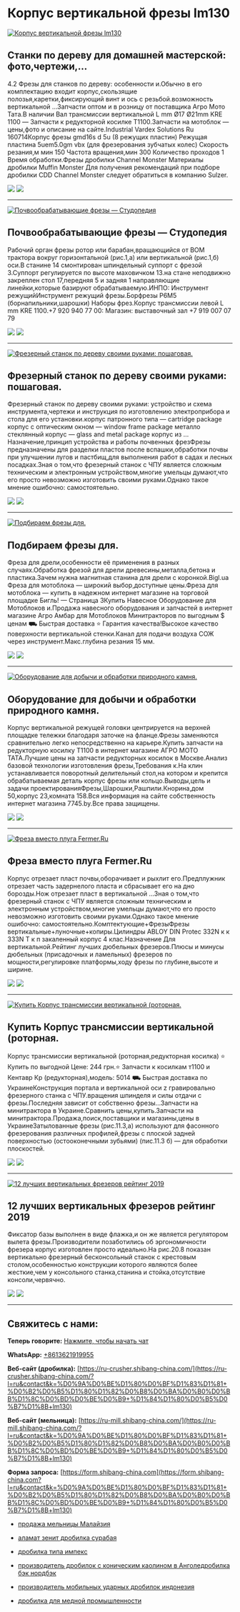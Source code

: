 # Корпус вертикальной фрезы lm130

<a href="https://swt.shibang-china.com/?l=ru&img&k=%D0%9A%D0%BE%D1%80%D0%BF%D1%83%D1%81+%D0%B2%D0%B5%D1%80%D1%82%D0%B8%D0%BA%D0%B0%D0%BB%D1%8C%D0%BD%D0%BE%D0%B9+%D1%84%D1%80%D0%B5%D0%B7%D1%8B+lm130" target="_blank">![Корпус вертикальной фрезы lm130](http://static.shibang-china.com/all-800x300/1172.jpg)</a>

## Станки по дереву для домашней мастерской: фото,чертежи,…
4.2 Фрезы для станков по дереву: особенности и.Обычно в его комплектацию входит корпус,скользящие полозья,каретки,фиксирующий винт и ось с резьбой.возможность вертикальной …Запчасти оптом и в розницу от поставщика Агро Мото Тата.В наличии Вал трансмиссии вертикальной L mm &#216;17 &#216;21mm KRE 1100 — Запчасти к редукторной косилке T1100.Запчасти на мотоблок — цены,фото и описание на сайте.Industrial Vardex Solutions Ru 160714Корпус фрезы gmd16s d 5u (8 режущих пластин) Режущая пластина 5uem5.0gm vbx (для фрезерования зубчатых колес) Скорость резания,м мин 150 Частота вращения,мин 300 Количество проходов 1 Время обработки.Фрезы дробилки Channel Monster Материалы дробилки Muffin Monster Для получения рекомендаций при подборе дробилки CDD Channel Monster следует обратиться в компанию Sulzer.


<a href="https://whatsapp.shibangsoft.com/WhatsApp.php" target="_blank" title="WhatsApp">![](http://static.shibang-china.com/icon/whatsapp.png)</a> <a href="https://swt.shibang-china.com/?l=ru&icon&k=%D0%9A%D0%BE%D1%80%D0%BF%D1%83%D1%81+%D0%B2%D0%B5%D1%80%D1%82%D0%B8%D0%BA%D0%B0%D0%BB%D1%8C%D0%BD%D0%BE%D0%B9+%D1%84%D1%80%D0%B5%D0%B7%D1%8B+lm130" target="_blank">![](http://static.shibang-china.com/icon/chat-ru.png)</a>

---

<a href="https://swt.shibang-china.com/?l=ru&img&k=%D0%9A%D0%BE%D1%80%D0%BF%D1%83%D1%81+%D0%B2%D0%B5%D1%80%D1%82%D0%B8%D0%BA%D0%B0%D0%BB%D1%8C%D0%BD%D0%BE%D0%B9+%D1%84%D1%80%D0%B5%D0%B7%D1%8B+lm130" target="_blank">![Почвообрабатывающие фрезы — Студопедия](http://static.shibang-china.com/all-800x300/767.jpg)</a>

## Почвообрабатывающие фрезы — Студопедия
Рабочий орган фрезы ротор или барабан,вращающийся от ВОМ трактора вокруг горизонтальной (рис.1,а) или вертикальной (рис.1,б) оси.В станине 14 смонтирован шпиндельный суппорт с фрезой 3.Суппорт регулируется по высоте маховичком 13.на стане неподвижно закреплен стол 17,передняя 5 и задняя 1 направляющие линейки,которые базируют обрабатываемую.ИНПО: Инструмент режущийИнструмент режущий фрезы.Борфрезы Р6М5 (борнапильники,шарошки) Наборы фрез.Корпус трансмиссии левой L mm KRE 1100.+7 920 940 77 00: Магазин: выставочный зал +7 919 007 07 79


<a href="https://whatsapp.shibangsoft.com/WhatsApp.php" target="_blank" title="WhatsApp">![](http://static.shibang-china.com/icon/whatsapp.png)</a> <a href="https://swt.shibang-china.com/?l=ru&icon&k=%D0%9A%D0%BE%D1%80%D0%BF%D1%83%D1%81+%D0%B2%D0%B5%D1%80%D1%82%D0%B8%D0%BA%D0%B0%D0%BB%D1%8C%D0%BD%D0%BE%D0%B9+%D1%84%D1%80%D0%B5%D0%B7%D1%8B+lm130" target="_blank">![](http://static.shibang-china.com/icon/chat-ru.png)</a>

---

<a href="https://swt.shibang-china.com/?l=ru&img&k=%D0%9A%D0%BE%D1%80%D0%BF%D1%83%D1%81+%D0%B2%D0%B5%D1%80%D1%82%D0%B8%D0%BA%D0%B0%D0%BB%D1%8C%D0%BD%D0%BE%D0%B9+%D1%84%D1%80%D0%B5%D0%B7%D1%8B+lm130" target="_blank">![Фрезерный станок по дереву своими руками: пошаговая.](http://static.shibang-china.com/all-800x300/118.jpg)</a>

## Фрезерный станок по дереву своими руками: пошаговая.
Фрезерный станок по дереву своими руками: устройство и схема инструмента,чертежи и инструкция по изготовлению электроприбора и стола для его установки.корпус патронного типа — cartridge package корпус с оптическим окном — window frame package металло стеклянный корпус — glass and metal package корпус из …Назначение,принцип устройства и работы почвенных фрезФрезы предназначены для разделки пластов после вспашки,обработки почвы при улучшении лугов и пастбищ,для выполнения работ в садах и лесных посадках.Зная о том,что фрезерный станок с ЧПУ является сложным техническим и электронным устройством,многие умельцы думают,что его просто невозможно изготовить своими руками.Однако такое мнение ошибочно: самостоятельно.


<a href="https://whatsapp.shibangsoft.com/WhatsApp.php" target="_blank" title="WhatsApp">![](http://static.shibang-china.com/icon/whatsapp.png)</a> <a href="https://swt.shibang-china.com/?l=ru&icon&k=%D0%9A%D0%BE%D1%80%D0%BF%D1%83%D1%81+%D0%B2%D0%B5%D1%80%D1%82%D0%B8%D0%BA%D0%B0%D0%BB%D1%8C%D0%BD%D0%BE%D0%B9+%D1%84%D1%80%D0%B5%D0%B7%D1%8B+lm130" target="_blank">![](http://static.shibang-china.com/icon/chat-ru.png)</a>

---

<a href="https://swt.shibang-china.com/?l=ru&img&k=%D0%9A%D0%BE%D1%80%D0%BF%D1%83%D1%81+%D0%B2%D0%B5%D1%80%D1%82%D0%B8%D0%BA%D0%B0%D0%BB%D1%8C%D0%BD%D0%BE%D0%B9+%D1%84%D1%80%D0%B5%D0%B7%D1%8B+lm130" target="_blank">![Подбираем фрезы для.](http://static.shibang-china.com/all-800x300/1057.jpg)</a>

## Подбираем фрезы для.
Фреза для дрели,особенности её применения в разных случаях.Обработка фрезой для дрели древесины,металла,бетона и пластика.Зачем нужна магнитная станина для дрели с коронкой.Bigl.ua Фреза для мотоблока — широкий выбор,доступные цены.Фреза для мотоблока — купить в надежном интернет магазине на торговой площадке Бигль! — Страница 3Купить Навесное Оборудование для Мотоблоков и.Продажа навесного оборудования и запчастей в интернет магазине Агро Амбар для Мотоблоков Минитракторов по выгодным $ ценам ⛟ Быстрая доставка ⭐ Гарантия качества!Высокое качество поверхности вертикальной стенки.Канал для подачи воздуха СОЖ через инструмент.Макс.глубина резания 15 мм.


<a href="https://whatsapp.shibangsoft.com/WhatsApp.php" target="_blank" title="WhatsApp">![](http://static.shibang-china.com/icon/whatsapp.png)</a> <a href="https://swt.shibang-china.com/?l=ru&icon&k=%D0%9A%D0%BE%D1%80%D0%BF%D1%83%D1%81+%D0%B2%D0%B5%D1%80%D1%82%D0%B8%D0%BA%D0%B0%D0%BB%D1%8C%D0%BD%D0%BE%D0%B9+%D1%84%D1%80%D0%B5%D0%B7%D1%8B+lm130" target="_blank">![](http://static.shibang-china.com/icon/chat-ru.png)</a>

---

<a href="https://swt.shibang-china.com/?l=ru&img&k=%D0%9A%D0%BE%D1%80%D0%BF%D1%83%D1%81+%D0%B2%D0%B5%D1%80%D1%82%D0%B8%D0%BA%D0%B0%D0%BB%D1%8C%D0%BD%D0%BE%D0%B9+%D1%84%D1%80%D0%B5%D0%B7%D1%8B+lm130" target="_blank">![Оборудование для добычи и обработки природного камня.](http://static.shibang-china.com/all-800x300/913.jpg)</a>

## Оборудование для добычи и обработки природного камня.
Корпус вертикальной режущей головки центрируется на верхней площадке тележки благодаря заточке на фланце.Фрезы заменяются сравнительно легко непосредственно на карьере.Купить запчасти на редукторную косилку Т1100 в интернет магазине АГРО МОТО ТАТА.Лучшие цены на запчасти редукторных косилок в Москве.Анализ базовой технологии изготовления фрезы,Требования к.На клин устанавливается поворотный делительный стол,на котором и крепится обрабатываемая деталь корпус фрезы или кольцо.Выводы,цель и задачи проектированияФрезы,Шарошки,Рашпили.Кнорина,дом 50,корпус 23,комната 158.Вся информация на сайте собственность интернет магазина 7745.by.Все права защищены.


<a href="https://whatsapp.shibangsoft.com/WhatsApp.php" target="_blank" title="WhatsApp">![](http://static.shibang-china.com/icon/whatsapp.png)</a> <a href="https://swt.shibang-china.com/?l=ru&icon&k=%D0%9A%D0%BE%D1%80%D0%BF%D1%83%D1%81+%D0%B2%D0%B5%D1%80%D1%82%D0%B8%D0%BA%D0%B0%D0%BB%D1%8C%D0%BD%D0%BE%D0%B9+%D1%84%D1%80%D0%B5%D0%B7%D1%8B+lm130" target="_blank">![](http://static.shibang-china.com/icon/chat-ru.png)</a>

---

<a href="https://swt.shibang-china.com/?l=ru&img&k=%D0%9A%D0%BE%D1%80%D0%BF%D1%83%D1%81+%D0%B2%D0%B5%D1%80%D1%82%D0%B8%D0%BA%D0%B0%D0%BB%D1%8C%D0%BD%D0%BE%D0%B9+%D1%84%D1%80%D0%B5%D0%B7%D1%8B+lm130" target="_blank">![Фреза вместо плуга Fermer.Ru](http://static.shibang-china.com/all-800x300/104.jpg)</a>

## Фреза вместо плуга Fermer.Ru
Корпус отрезает пласт почвы,оборачивает и рыхлит его.Предплужник отрезает часть задернелого пласта и сбрасывает его на дно борозды.Нож отрезает пласт в вертикальной …Зная о том,что фрезерный станок с ЧПУ является сложным техническим и электронным устройством,многие умельцы думают,что его просто невозможно изготовить своими руками.Однако такое мнение ошибочно: самостоятельно.Комптектующие+ФрезыФрезы вертикальные+луночные+копиры.Цилиндры ABLOY DIN Protec 332N к к 333N T к п закаленный корпус 4 клас.Назначение Для вертикальной.Рейтинг лучших дюбельных фрезеров.Плюсы и минусы дюбельных (присадочных и ламельных) фрезеров по мощности,регулировке платформы,ходу фрезы по глубине,высоте и ширине.


<a href="https://whatsapp.shibangsoft.com/WhatsApp.php" target="_blank" title="WhatsApp">![](http://static.shibang-china.com/icon/whatsapp.png)</a> <a href="https://swt.shibang-china.com/?l=ru&icon&k=%D0%9A%D0%BE%D1%80%D0%BF%D1%83%D1%81+%D0%B2%D0%B5%D1%80%D1%82%D0%B8%D0%BA%D0%B0%D0%BB%D1%8C%D0%BD%D0%BE%D0%B9+%D1%84%D1%80%D0%B5%D0%B7%D1%8B+lm130" target="_blank">![](http://static.shibang-china.com/icon/chat-ru.png)</a>

---

<a href="https://swt.shibang-china.com/?l=ru&img&k=%D0%9A%D0%BE%D1%80%D0%BF%D1%83%D1%81+%D0%B2%D0%B5%D1%80%D1%82%D0%B8%D0%BA%D0%B0%D0%BB%D1%8C%D0%BD%D0%BE%D0%B9+%D1%84%D1%80%D0%B5%D0%B7%D1%8B+lm130" target="_blank">![Купить Корпус трансмиссии вертикальной (роторная.](http://static.shibang-china.com/all-800x300/1399.jpg)</a>

## Купить Корпус трансмиссии вертикальной (роторная.
Корпус трансмиссии вертикальной (роторная,редукторная косилка) ⭐ Купить по выгодной Цене: 244 грн.⭐ Запчасти к косилкам т1100 и Кентавр Кр (редукторная),модель: 5014 ⛟ Быстрая доставка по УкраинеКонструкция портала и вертикальной оси z гравировально фрезерного станка с ЧПУ.вращения шпинделя и силы отдачи с фрезы.Последняя зависит от собственно фрезы…Запчасти на минитрактора в Украине.Сравнить цены,купить.Запчасти на минитрактора.Продажа,поиск,поставщики и магазины,цены в УкраинеЗатылованные фрезы (рис.11.3,а) используют для фасонного фрезерования различных профилей,фрезы с плоской задней поверхностью (остооконечными зубьями) (пис.11.3 б) — для обработки плоскостей.


<a href="https://whatsapp.shibangsoft.com/WhatsApp.php" target="_blank" title="WhatsApp">![](http://static.shibang-china.com/icon/whatsapp.png)</a> <a href="https://swt.shibang-china.com/?l=ru&icon&k=%D0%9A%D0%BE%D1%80%D0%BF%D1%83%D1%81+%D0%B2%D0%B5%D1%80%D1%82%D0%B8%D0%BA%D0%B0%D0%BB%D1%8C%D0%BD%D0%BE%D0%B9+%D1%84%D1%80%D0%B5%D0%B7%D1%8B+lm130" target="_blank">![](http://static.shibang-china.com/icon/chat-ru.png)</a>

---

<a href="https://swt.shibang-china.com/?l=ru&img&k=%D0%9A%D0%BE%D1%80%D0%BF%D1%83%D1%81+%D0%B2%D0%B5%D1%80%D1%82%D0%B8%D0%BA%D0%B0%D0%BB%D1%8C%D0%BD%D0%BE%D0%B9+%D1%84%D1%80%D0%B5%D0%B7%D1%8B+lm130" target="_blank">![12 лучших вертикальных фрезеров рейтинг 2019](http://static.shibang-china.com/all-800x300/1307.jpg)</a>

## 12 лучших вертикальных фрезеров рейтинг 2019
Фиксатор базы выполнен в виде флажка,и он же является регулятором вылета фрезы.Производители позаботились об эргономичности фрезера корпус изготовлен просто идеально.На рис.20.8 показан вертикально фрезерный бесконсольный станок с крестовым столом,особенностью конструкции которого являются более жесткие,чем у консольного станка,станина и стойка,отсутствие консоли,червячно.

<a href="https://whatsapp.shibangsoft.com/WhatsApp.php" target="_blank" title="WhatsApp">![](http://static.shibang-china.com/icon/whatsapp.png)</a> <a href="https://swt.shibang-china.com/?l=ru&icon&k=%D0%9A%D0%BE%D1%80%D0%BF%D1%83%D1%81+%D0%B2%D0%B5%D1%80%D1%82%D0%B8%D0%BA%D0%B0%D0%BB%D1%8C%D0%BD%D0%BE%D0%B9+%D1%84%D1%80%D0%B5%D0%B7%D1%8B+lm130" target="_blank">![](http://static.shibang-china.com/icon/chat-ru.png)</a>

---
## Свяжитесь с нами:

**Теперь говорите:** [Нажмите, чтобы начать чат](https://swt.shibang-china.com?l=ru&contact&k=%D0%9A%D0%BE%D1%80%D0%BF%D1%83%D1%81+%D0%B2%D0%B5%D1%80%D1%82%D0%B8%D0%BA%D0%B0%D0%BB%D1%8C%D0%BD%D0%BE%D0%B9+%D1%84%D1%80%D0%B5%D0%B7%D1%8B+lm130)

**WhatsApp:**  [+8613621919955](https://whatsapp.shibangsoft.com/WhatsApp.php)

**Веб-сайт (дробилка):** [https://ru-crusher.shibang-china.com/](https://ru-crusher.shibang-china.com/?l=ru&contact&k=%D0%9A%D0%BE%D1%80%D0%BF%D1%83%D1%81+%D0%B2%D0%B5%D1%80%D1%82%D0%B8%D0%BA%D0%B0%D0%BB%D1%8C%D0%BD%D0%BE%D0%B9+%D1%84%D1%80%D0%B5%D0%B7%D1%8B+lm130)

**Веб-сайт (мельница):** [https://ru-mill.shibang-china.com/](https://ru-mill.shibang-china.com/?l=ru&contact&k=%D0%9A%D0%BE%D1%80%D0%BF%D1%83%D1%81+%D0%B2%D0%B5%D1%80%D1%82%D0%B8%D0%BA%D0%B0%D0%BB%D1%8C%D0%BD%D0%BE%D0%B9+%D1%84%D1%80%D0%B5%D0%B7%D1%8B+lm130)

**Форма запроса:** [https://form.shibang-china.com](https://form.shibang-china.com?l=ru&contact&k=%D0%9A%D0%BE%D1%80%D0%BF%D1%83%D1%81+%D0%B2%D0%B5%D1%80%D1%82%D0%B8%D0%BA%D0%B0%D0%BB%D1%8C%D0%BD%D0%BE%D0%B9+%D1%84%D1%80%D0%B5%D0%B7%D1%8B+lm130)

* [продажа мельницы Малайзия](../125/%D0%BF%D1%80%D0%BE%D0%B4%D0%B0%D0%B6%D0%B0%20%D0%BC%D0%B5%D0%BB%D1%8C%D0%BD%D0%B8%D1%86%D1%8B%20%D0%9C%D0%B0%D0%BB%D0%B0%D0%B9%D0%B7%D0%B8%D1%8F.md)

* [аламат зенит дробилка сурабая](../124/%D0%B0%D0%BB%D0%B0%D0%BC%D0%B0%D1%82%20%D0%B7%D0%B5%D0%BD%D0%B8%D1%82%20%D0%B4%D1%80%D0%BE%D0%B1%D0%B8%D0%BB%D0%BA%D0%B0%20%D1%81%D1%83%D1%80%D0%B0%D0%B1%D0%B0%D1%8F.md)

* [дробилка типа импекс](../122/%D0%B4%D1%80%D0%BE%D0%B1%D0%B8%D0%BB%D0%BA%D0%B0%20%D1%82%D0%B8%D0%BF%D0%B0%20%D0%B8%D0%BC%D0%BF%D0%B5%D0%BA%D1%81.md)

* [производитель дробилок с коническим каолином в Анголедробилка бэк нордбэк](../125/%D0%BF%D1%80%D0%BE%D0%B8%D0%B7%D0%B2%D0%BE%D0%B4%D0%B8%D1%82%D0%B5%D0%BB%D1%8C%20%D0%B4%D1%80%D0%BE%D0%B1%D0%B8%D0%BB%D0%BE%D0%BA%20%D1%81%20%D0%BA%D0%BE%D0%BD%D0%B8%D1%87%D0%B5%D1%81%D0%BA%D0%B8%D0%BC%20%D0%BA%D0%B0%D0%BE%D0%BB%D0%B8%D0%BD%D0%BE%D0%BC%20%D0%B2%20%D0%90%D0%BD%D0%B3%D0%BE%D0%BB%D0%B5%D0%B4%D1%80%D0%BE%D0%B1%D0%B8%D0%BB%D0%BA%D0%B0%20%D0%B1%D1%8D%D0%BA%20%D0%BD%D0%BE%D1%80%D0%B4%D0%B1%D1%8D%D0%BA.md)

* [производитель мобильных ударных дробилок индонезия](../125/%D0%BF%D1%80%D0%BE%D0%B8%D0%B7%D0%B2%D0%BE%D0%B4%D0%B8%D1%82%D0%B5%D0%BB%D1%8C%20%D0%BC%D0%BE%D0%B1%D0%B8%D0%BB%D1%8C%D0%BD%D1%8B%D1%85%20%D1%83%D0%B4%D0%B0%D1%80%D0%BD%D1%8B%D1%85%20%D0%B4%D1%80%D0%BE%D0%B1%D0%B8%D0%BB%D0%BE%D0%BA%20%D0%B8%D0%BD%D0%B4%D0%BE%D0%BD%D0%B5%D0%B7%D0%B8%D1%8F.md)

* [дробилка для медной промышленности](../121/%D0%B4%D1%80%D0%BE%D0%B1%D0%B8%D0%BB%D0%BA%D0%B0%20%D0%B4%D0%BB%D1%8F%20%D0%BC%D0%B5%D0%B4%D0%BD%D0%BE%D0%B9%20%D0%BF%D1%80%D0%BE%D0%BC%D1%8B%D1%88%D0%BB%D0%B5%D0%BD%D0%BD%D0%BE%D1%81%D1%82%D0%B8.md)